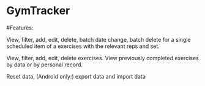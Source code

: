 # GymTracker

#Features:

View, filter, add, edit, delete, batch date change, batch delete for a single scheduled item of a exercises with the relevant reps and set.

View, filter, add, edit, delete exercises. View previously completed exercises by data or by personal record.

Reset data, (Android only:) export data and import data
